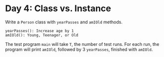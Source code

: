 # Day 4: Class vs. Instance

Write a `Person` class with `yearPasses` and `amIOld` methods.

    yearPasses(): Increase age by 1
    amIOld(): Young, Teenager, or Old

The test program `main` will take `T`, the number of test runs. For each run,
the program will print `amIOld`, followed by 3 `yearPasses`, finished with
`amIOld`.

